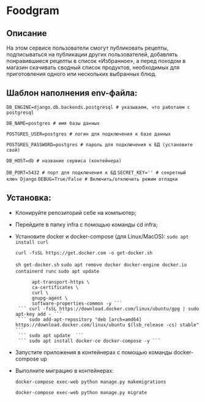 # Foodgram 
## Описание

На этом сервисе пользователи смогут публиковать рецепты, подписываться на публикации других пользователей, добавлять понравившиеся рецепты в список «Избранное», а перед походом в магазин скачивать сводный список продуктов, необходимых для приготовления одного или нескольких выбранных блюд.

## Шаблон наполнения env-файла:
``` DB_ENGINE=django.db.backends.postgresql # указываем, что работаем с postgresql ```

``` DB_NAME=postgres # имя базы данных ```

``` POSTGRES_USER=postgres # логин для подключения к базе данных ```

``` POSTGRES_PASSWORD=postgres # пароль для подключения к БД (установите свой) ```

``` DB_HOST=db # название сервиса (контейнера) ```

``` DB_PORT=5432 # порт для подключения к БД ```
``` SECRET_KEY='' # секретный ключ Django ```
``` DEBUG=True/False # Включить/отключить режим отладки ```

## Установка:
* Клонируйте репозиторий себе на компьютер;
* Перейдите в папку infra с помощью команды cd infra;
* Установите docker и docker-compose (для Linux/MacOS):
  ``` sudo apt install curl ```
  
  ``` curl -fsSL https://get.docker.com -o get-docker.sh ```

  ``` sh get-docker.sh ```
  ``` sudo apt remove docker docker-engine docker.io containerd runc ```
  ``` sudo apt update  ```
  ``` sudo apt install \
        apt-transport-https \
        ca-certificates \
        curl \
        gnupg-agent \
        software-properties-common -y ```
   ``` curl -fsSL https://download.docker.com/linux/ubuntu/gpg | sudo apt-key add - ```
   ``` sudo add-apt-repository "deb [arch=amd64] https://download.docker.com/linux/ubuntu $(lsb_release -cs) stable" ```
   ``` sudo apt update  ```
   ``` sudo apt install docker-ce docker-compose -y ```

* Запустите приложения в контейнерах с помощью команды docker-compose up
* Выполните миграцию в контейнерах: 

  ``` docker-compose exec-web python manage.py makemigrations ```
  
  ``` docker-compose exec-web python manage.py migrate ```


